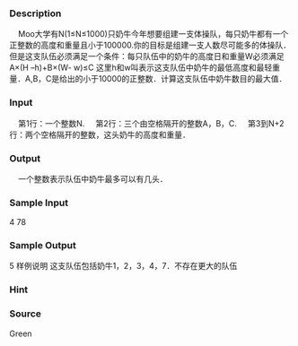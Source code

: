 
### Description
    Moo大学有N(1≤N≤1000)只奶牛今年想要组建一支体操队，每只奶牛都有一个正整数的高度和重量且小于100000.你的目标是组建一支人数尽可能多的体操队．但是这支队伍必须满足一个条件：每只队伍中的奶牛的高度日和重量W必须满足
A×(H –h)+B×(W- w)≤C
这里h和w叫表示这支队伍中奶牛的最低高度和最轻重量．A,B，C是给出的小于10000的正整数．计算这支队伍中奶牛数目的最大值．
### Input
    第1行：一个整数N.
    第2行：三个由空格隔开的整数A，B，C.
    第3到N+2行：两个空格隔开的整数，这头奶牛的高度和重量．
### Output
    一个整数表示队伍中奶牛最多可以有几头．
### Sample Input
4
78



### Sample Output
5
样例说明
    这支队伍包括奶牛1，2，3，4，7．不存在更大的队伍
### Hint

### Source
Green